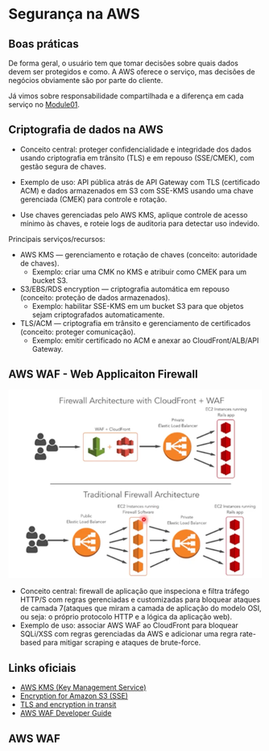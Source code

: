 # Segurança na AWS

## Boas práticas


De forma geral, o usuário tem que tomar decisões sobre quais dados devem ser protegidos e como. A AWS oferece o serviço, mas decisões de negócios obviamente são por parte do cliente.

Já vimos sobre responsabilidade compartilhada e a diferença em cada serviço no [Module01](/Module01/module01.md#modelo-de-responsabilidade-compartilhada).



## Criptografia de dados na AWS

- Conceito central: proteger confidencialidade e integridade dos dados usando criptografia em trânsito (TLS) e em repouso (SSE/CMEK), com gestão segura de chaves.
- Exemplo de uso: API pública atrás de API Gateway com TLS (certificado ACM) e dados armazenados em S3 com SSE-KMS usando uma chave gerenciada (CMEK) para controle e rotação.

- Use chaves gerenciadas pelo AWS KMS, aplique controle de acesso mínimo às chaves, e roteie logs de auditoria para detectar uso indevido.

Principais serviços/recursos:
- AWS KMS — gerenciamento e rotação de chaves (conceito: autoridade de chaves).
  - Exemplo: criar uma CMK no KMS e atribuir como CMEK para um bucket S3.
- S3/EBS/RDS encryption — criptografia automática em repouso (conceito: proteção de dados armazenados).
  - Exemplo: habilitar SSE-KMS em um bucket S3 para que objetos sejam criptografados automaticamente.
- TLS/ACM — criptografia em trânsito e gerenciamento de certificados (conceito: proteger comunicação).
  - Exemplo: emitir certificado no ACM e anexar ao CloudFront/ALB/API Gateway.

## AWS WAF - Web Applicaiton Firewall


![alt text](./images/waf.png)


- Conceito central: firewall de aplicação que inspeciona e filtra tráfego HTTP/S com regras gerenciadas e customizadas para bloquear ataques de camada 7(ataques que miram a camada de aplicação do modelo OSI, ou seja: o próprio protocolo HTTP e a lógica da aplicação web).
- Exemplo de uso: associar AWS WAF ao CloudFront para bloquear SQLi/XSS com regras gerenciadas da AWS e adicionar uma regra rate-based para mitigar scraping e ataques de brute-force.


## Links oficiais

- [AWS KMS (Key Management Service)](https://docs.aws.amazon.com/kms/)
- [Encryption for Amazon S3 (SSE)](https://docs.aws.amazon.com/AmazonS3/latest/userguide/UsingEncryption.html)
- [TLS and encryption in transit](https://docs.aws.amazon.com/whitepapers/latest/security-best-practices/encryption-in-transit.html)
- [AWS WAF Developer Guide](https://docs.aws.amazon.com/waf/)

## AWS WAF
